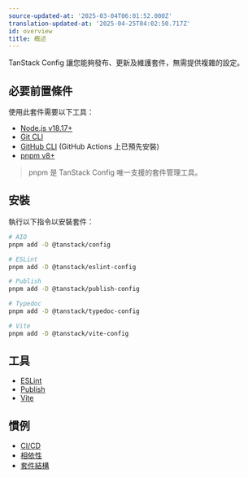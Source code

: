 ```yaml
---
source-updated-at: '2025-03-04T06:01:52.000Z'
translation-updated-at: '2025-04-25T04:02:50.717Z'
id: overview
title: 概述
---
```

TanStack Config 讓您能夠發布、更新及維護套件，無需提供複雜的設定。

## 必要前置條件

使用此套件需要以下工具：

- [Node.js v18.17+](https://nodejs.org/en/download/current/)
- [Git CLI](https://git-scm.com/downloads)
- [GitHub CLI](https://cli.github.com/) (GitHub Actions 上已預先安裝)
- [pnpm v8+](https://pnpm.io/)

> pnpm 是 TanStack Config 唯一支援的套件管理工具。

## 安裝

執行以下指令以安裝套件：

```bash
# AIO
pnpm add -D @tanstack/config

# ESLint
pnpm add -D @tanstack/eslint-config

# Publish
pnpm add -D @tanstack/publish-config

# Typedoc
pnpm add -D @tanstack/typedoc-config

# Vite
pnpm add -D @tanstack/vite-config
```

## 工具

- [ESLint](./eslint.md)
- [Publish](./publish.md)
- [Vite](./vite.md)

## 慣例

- [CI/CD](./ci-cd.md)
- [相依性](./dependencies.md)
- [套件結構](./package-structure.md)
